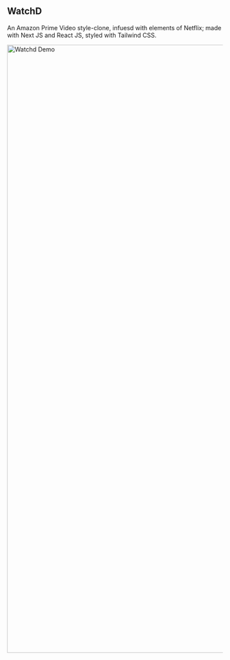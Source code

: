 
## WatchD

An Amazon Prime Video style-clone, infuesd with elements of Netflix; made with Next JS and React JS, styled with Tailwind CSS. 


<img width="1418" alt="Watchd Demo" src="https://user-images.githubusercontent.com/69530774/183277927-c2468fb3-ee11-490d-915a-d2109539081a.png">
